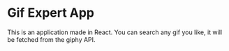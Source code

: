 # Gif Expert App
This is an application made in React. You can search any gif you like, it will
be fetched from the giphy API.